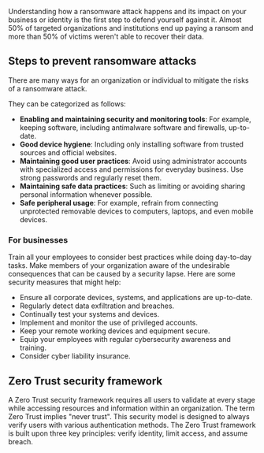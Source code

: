 Understanding how a ransomware attack happens and its impact on your business or identity is the first step to defend yourself against it. Almost 50% of targeted organizations and institutions end up paying a ransom and more than 50% of victims weren't able to recover their data.

## Steps to prevent ransomware attacks

There are many ways for an organization or individual to mitigate the risks of a ransomware attack.

They can be categorized as follows:

- **Enabling and maintaining security and monitoring tools**: For example, keeping software, including antimalware software and firewalls, up-to-date.
- **Good device hygiene**: Including only installing software from trusted sources and official websites.
- **Maintaining good user practices**: Avoid using administrator accounts with specialized access and permissions for everyday business. Use strong passwords and regularly reset them.
- **Maintaining safe data practices**: Such as limiting or avoiding sharing personal information whenever possible.
- **Safe peripheral usage**: For example, refrain from connecting unprotected removable devices to computers, laptops, and even mobile devices.

### For businesses

Train all your employees to consider best practices while doing day-to-day tasks. Make members of your organization aware of the undesirable consequences that can be caused by a security lapse. Here are some security measures that might help:

- Ensure all corporate devices, systems, and applications are up-to-date.
- Regularly detect data exfiltration and breaches.
- Continually test your systems and devices.
- Implement and monitor the use of privileged accounts.
- Keep your remote working devices and equipment secure.
- Equip your employees with regular cybersecurity awareness and training.
- Consider cyber liability insurance.

## Zero Trust security framework

A Zero Trust security framework requires all users to validate at every stage while accessing resources and information within an organization. The term Zero Trust implies "never trust". This security model is designed to always verify users with various authentication methods. The Zero Trust framework is built upon three key principles: verify identity, limit access, and assume breach.
